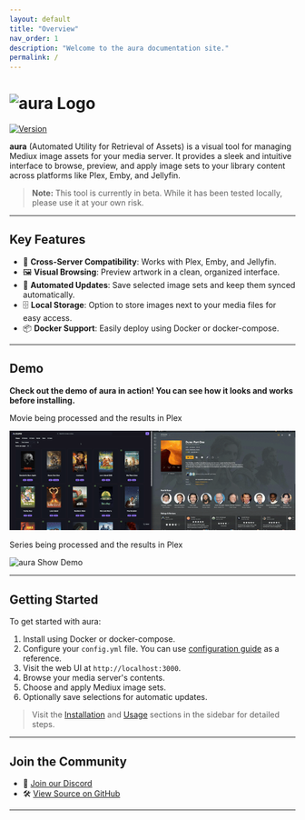 ```yaml
---
layout: default
title: "Overview"
nav_order: 1
description: "Welcome to the aura documentation site."
permalink: /
---
```


# <img src="https://raw.githubusercontent.com/mediux-team/aura/master/frontend/public/aura_word_logo.svg" alt="aura Logo" width="130" />

[![Version](https://img.shields.io/endpoint?url=https://raw.githubusercontent.com/mediux-team/aura/master/version.json)](https://github.com/mediux-team/aura/pkgs/container/aura)

**aura** (Automated Utility for Retrieval of Assets) is a visual tool for managing Mediux image assets for your media server. It provides a sleek and intuitive interface to browse, preview, and apply image sets to your library content across platforms like Plex, Emby, and Jellyfin.

> **Note:** This tool is currently in beta. While it has been tested locally, please use it at your own risk.

---

## Key Features

-   🧩 **Cross-Server Compatibility**: Works with Plex, Emby, and Jellyfin.
-   🖼 **Visual Browsing**: Preview artwork in a clean, organized interface.
-   🔁 **Automated Updates**: Save selected image sets and keep them synced automatically.
-   🗄 **Local Storage**: Option to store images next to your media files for easy access.
-   📦 **Docker Support**: Easily deploy using Docker or docker-compose.

---

## Demo

**Check out the demo of aura in action! You can see how it looks and works before installing.**

Movie being processed and the results in Plex

![aura Movie Demo](assets/demo/demo_movie.gif)

Series being processed and the results in Plex

![aura Show Demo](assets/demo/demo_show.gif)

---

## Getting Started

To get started with aura:

1. Install using Docker or docker-compose.
2. Configure your `config.yml` file. You can use [configuration guide](/config.md) as a reference.
3. Visit the web UI at `http://localhost:3000`.
4. Browse your media server's contents.
5. Choose and apply Mediux image sets.
6. Optionally save selections for automatic updates.

> Visit the [Installation](installation) and [Usage](how-to-use) sections in the sidebar for detailed steps.

---

## Join the Community

-   💬 [Join our Discord](https://discord.gg/YAKzwKPwyw)
-   🛠 [View Source on GitHub](https://github.com/mediux-team/aura)

---
